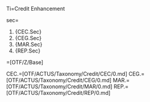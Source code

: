 Ti=Credit Enhancement

sec=<ol><li>{CEC.Sec}<li>{CEG.Sec}<li>{MAR.Sec}<li>{REP.Sec}</li></ol>

=[OTF/Z/Base]

CEC.=[OTF/ACTUS/Taxonomy/Credit/CEC/0.md]
CEG.=[OTF/ACTUS/Taxonomy/Credit/CEG/0.md]
MAR.=[OTF/ACTUS/Taxonomy/Credit/MAR/0.md]
REP.=[OTF/ACTUS/Taxonomy/Credit/REP/0.md]
